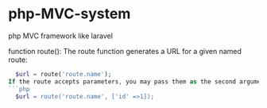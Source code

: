 # php-MVC-system
php MVC  framework like laravel

function route():
The route function generates a URL for a given named route:
```php
  $url = route('route.name');
If the route accepts parameters, you may pass them as the second argument to the function:
```php
  $url = route('route.name', ['id' =>1]);
